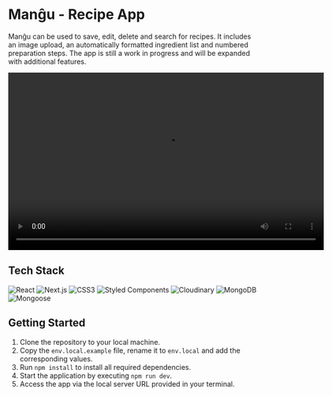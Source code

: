 # Man&gcirc;u - Recipe App

Man&gcirc;u can be used to save, edit, delete and search for recipes. It includes an image upload, an automatically formatted ingredient list and numbered preparation steps. The app is still a work in progress and will be expanded with additional features.

<div align="center">
  <video width="640" height="360" controls>
    <source src="https://github.com/user-attachments/assets/4d1cf405-e774-4d27-9d42-f48ac4e65fc3" type="video/mp4">
    Your browser does not support the video tag.
  </video>
</div>

## Tech Stack

![React](https://img.shields.io/badge/React-20232A?style=for-the-badge&logo=react&logoColor=61DAFB)
![Next.js](https://img.shields.io/badge/Next.js-000000?style=for-the-badge&logo=nextdotjs&logoColor=white)
![CSS3](https://img.shields.io/badge/CSS3-1572B6?style=for-the-badge&logo=css3&logoColor=white)
![Styled Components](https://img.shields.io/badge/Styled--Components-DB7093?style=for-the-badge&logo=styled-components&logoColor=white)
![Cloudinary](https://img.shields.io/badge/Cloudinary-3448C5?style=for-the-badge&logo=cloudinary&logoColor=white)
![MongoDB](https://img.shields.io/badge/MongoDB-47A248?style=for-the-badge&logo=mongodb&logoColor=white)
![Mongoose](https://img.shields.io/badge/Mongoose-880000?style=for-the-badge&logoColor=white)

## Getting Started

1. Clone the repository to your local machine.
2. Copy the `env.local.example` file, rename it to `env.local` and add the corresponding values.
3. Run `npm install` to install all required dependencies.
4. Start the application by executing `npm run dev`.
5. Access the app via the local server URL provided in your terminal.
